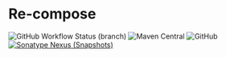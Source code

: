 Re-compose
========

![GitHub Workflow Status (branch)](https://img.shields.io/github/workflow/status/whyrising/re-compose/Android%20CI/main)
![Maven Central](https://img.shields.io/maven-central/v/com.github.whyrising.recompose/recompose?color=blue&label=latest%20release)
![GitHub](https://img.shields.io/github/license/whyrising/re-compose)
[![Sonatype Nexus (Snapshots)](https://img.shields.io/nexus/s/com.github.whyrising.recompose/recompose?label=latest%20snapshot&server=https%3A%2F%2Foss.sonatype.org)](https://oss.sonatype.org/content/repositories/snapshots/com/github/whyrising/recompose/recompose/)

